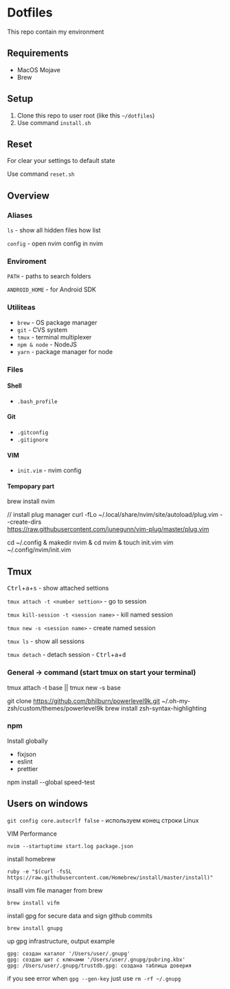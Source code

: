 # Dotfiles
This repo contain my environment

## Requirements
* MacOS Mojave
* Brew

## Setup
1. Clone this repo to user root (like this `~/dotfiles`)
2. Use command `install.sh`

## Reset
For clear your settings to default state

Use command `reset.sh`

## Overview

### Aliases

`ls` - show all hidden files how list

`config` - open nvim config in nvim

### Enviroment

`PATH` - paths to search folders

`ANDROID_HOME` - for Android SDK

### Utiliteas

* `brew` - OS package manager
* `git` - CVS system
* `tmux` - terminal multiplexer
* `npm & node` - NodeJS
* `yarn` - package manager for node

### Files
#### Shell
* `.bash_profile`

#### Git
* `.gitconfig`
* `.gitignore`

#### VIM
* `init.vim` - nvim config

#### Tempopary part
brew install nvim

// install plug manager
curl -fLo ~/.local/share/nvim/site/autoload/plug.vim --create-dirs \
    https://raw.githubusercontent.com/junegunn/vim-plug/master/plug.vim
    
cd ~/.config & makedir nvim & cd nvim & touch init.vim
vim ~/.config/nvim/init.vim

## Tmux

<kbd>Ctrl</kbd>+<kbd>a</kbd>+<kbd>s</kbd> - show attached settions

`tmux attach -t <number settion>` - go to session

`tmux kill-session -t <session name>` - kill named session

`tmux new -s <session name>` - create named session

`tmux ls` - show all sessions

`tmux detach` - detach session - <kbd>Ctrl</kbd>+<kbd>a</kbd>+<kbd>d</kbd>


### General -> command (start tmux on start your terminal)
tmux attach -t base || tmux new -s base


git clone https://github.com/bhilburn/powerlevel9k.git ~/.oh-my-zsh/custom/themes/powerlevel9k
brew install zsh-syntax-highlighting

### npm
Install globally

- fixjson
- eslint
- prettier

npm install --global speed-test

## Users on windows

`git config core.autocrlf false` - используем конец строки Linux


VIM Performance
```
nvim --startuptime start.log package.json
```

install homebrew

```
ruby -e "$(curl -fsSL https://raw.githubusercontent.com/Homebrew/install/master/install)"
```
insalll vim file manager from brew
```
brew install vifm
```

install gpg for secure data and sign github commits

```
brew install gnupg
```

up gpg infrastructure, output example
```
gpg: создан каталог '/Users/user/.gnupg'
gpg: создан щит с ключами '/Users/user/.gnupg/pubring.kbx'
gpg: /Users/user/.gnupg/trustdb.gpg: создана таблица доверия
```

if you see error when `gpg --gen-key` just use `rm -rf ~/.gnupg`
